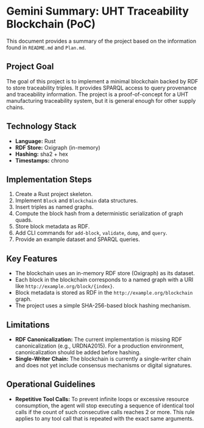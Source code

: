 # Gemini Summary: UHT Traceability Blockchain (PoC)

This document provides a summary of the project based on the information found in `README.md` and `Plan.md`.

## Project Goal

The goal of this project is to implement a minimal blockchain backed by RDF to store traceability triples. It provides SPARQL access to query provenance and traceability information. The project is a proof-of-concept for a UHT manufacturing traceability system, but it is general enough for other supply chains.

## Technology Stack

*   **Language:** Rust
*   **RDF Store:** Oxigraph (in-memory)
*   **Hashing:** sha2 + hex
*   **Timestamps:** chrono

## Implementation Steps

1.  Create a Rust project skeleton.
2.  Implement `Block` and `Blockchain` data structures.
3.  Insert triples as named graphs.
4.  Compute the block hash from a deterministic serialization of graph quads.
5.  Store block metadata as RDF.
6.  Add CLI commands for `add-block`, `validate`, `dump`, and `query`.
7.  Provide an example dataset and SPARQL queries.

## Key Features

*   The blockchain uses an in-memory RDF store (Oxigraph) as its dataset.
*   Each block in the blockchain corresponds to a named graph with a URI like `http://example.org/block/{index}`.
*   Block metadata is stored as RDF in the `http://example.org/blockchain` graph.
*   The project uses a simple SHA-256-based block hashing mechanism.

## Limitations

*   **RDF Canonicalization:** The current implementation is missing RDF canonicalization (e.g., URDNA2015). For a production environment, canonicalization should be added before hashing.
*   **Single-Writer Chain:** The blockchain is currently a single-writer chain and does not yet include consensus mechanisms or digital signatures.

## Operational Guidelines

*   **Repetitive Tool Calls:** To prevent infinite loops or excessive resource consumption, the agent will stop executing a sequence of identical tool calls if the count of such consecutive calls reaches 2 or more. This rule applies to any tool call that is repeated with the exact same arguments.